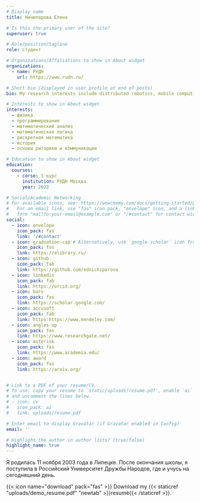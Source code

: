 ```yaml
---
# Display name
title: Ничипорова Елена

# Is this the primary user of the site?
superuser: true

# Role/position/tagline
role: студент

# Organizations/Affiliations to show in About widget
organizations:
  - name: РУДН
    url: https://www.rudn.ru/

# Short bio (displayed in user profile at end of posts)
bio: My research interests include distributed robotics, mobile computing and programmable matter.

# Interests to show in About widget
interests:
  - физика
  - программирование
  - математический анализ
  - математическая логика
  - дискретная математика
  - история
  - основы риторики и коммуникации

# Education to show in About widget
education:
  courses:
    - corse: 1 курс
      institution: РУДН Москва
      year: 2022

# Social/Academic Networking
# For available icons, see: https://wowchemy.com/docs/getting-started/page-builder/#icons
#   For an email link, use "fas" icon pack, "envelope" icon, and a link in the
#   form "mailto:your-email@example.com" or "/#contact" for contact widget.
social:
  - icon: envelope
    icon_pack: fas
    link: '/#contact'
  - icon: graduation-cap # Alternatively, use `google-scholar` icon from `ai` icon pack
    icon_pack: fas
    link: https://elibrary.ru/
  - icon: github
    icon_pack: fab
    link: https://github.com/ednichiporova
  - icon: linkedin
    icon_pack: fab
    link: https://orcid.org/
  - icon: bars
    icon_pack: fas
    link: https://scholar.google.com/
  - icon: accusoft
    icon_pack: fab
    link: https:https://www.mendeley.com/
  - icon: angles-up
    icon_pack: fas
    link: https://www.researchgate.net/
  - icon: asterisk
    icon_pack: fas
    link: https://www.academia.edu/
  - icon: award
    icon_pack: fas
    link: https://arxiv.org/


# Link to a PDF of your resume/CV.
# To use: copy your resume to `static/uploads/resume.pdf`, enable `ai` icons in `params.toml`,
# and uncomment the lines below.
# - icon: cv
#   icon_pack: ai
#   link: uploads/resume.pdf

# Enter email to display Gravatar (if Gravatar enabled in Config)
email: ''

# Highlight the author in author lists? (true/false)
highlight_name: true
---
```


Я родилась 11 ноября 2003 года в Липецке. После окончания школы, я поступила в Российский Университет Дружбы Народов, где и учусь на сегодняшний день.

{{< icon name="download" pack="fas" >}} Download my {{< staticref "uploads/demo_resume.pdf" "newtab" >}}resumé{{< /staticref >}}.
